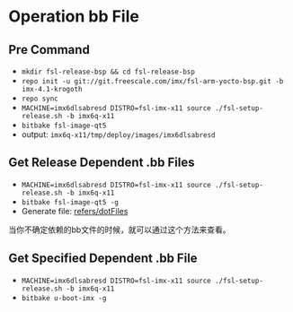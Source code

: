 # Operation bb File

## Pre Command

* `mkdir fsl-release-bsp && cd fsl-release-bsp`
* `repo init -u git://git.freescale.com/imx/fsl-arm-yocto-bsp.git -b imx-4.1-krogoth`
* `repo sync`
* `MACHINE=imx6dlsabresd DISTRO=fsl-imx-x11 source ./fsl-setup-release.sh -b imx6q-x11`
* `bitbake fsl-image-qt5`
* output: `imx6q-x11/tmp/deploy/images/imx6dlsabresd`

## Get Release Dependent .bb Files

* `MACHINE=imx6dlsabresd DISTRO=fsl-imx-x11 source ./fsl-setup-release.sh -b imx6q-x11`
* `bitbake fsl-image-qt5 -g`
* Generate file: [refers/dotFiles](refers/dotFiles)

当你不确定依赖的bb文件的时候，就可以通过这个方法来查看。

## Get Specified Dependent .bb File

* `MACHINE=imx6dlsabresd DISTRO=fsl-imx-x11 source ./fsl-setup-release.sh -b imx6q-x11`
* `bitbake u-boot-imx -g`
